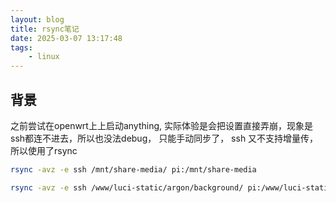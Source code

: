 ```yaml
---
layout: blog
title: rsync笔记
date: 2025-03-07 13:17:48
tags:
    - linux
---
```



## 背景

之前尝试在openwrt上上启动anything, 实际体验是会把设置直接弄崩，现象是ssh都连不进去，所以也没法debug， 只能手动同步了， ssh 又不支持增量传，所以使用了rsync

```bash
rsync -avz -e ssh /mnt/share-media/ pi:/mnt/share-media
```

```bash
rsync -avz -e ssh /www/luci-static/argon/background/ pi:/www/luci-static/argon/background/
```